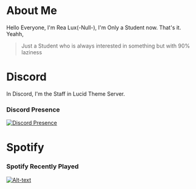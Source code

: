 # About Me
Hello Everyone, I'm Rea Lux(-Null-), I'm Only a Student now. That's it. Yeahh, 
> Just a Student who is always interested in something but with 90% laziness

# Discord
In Discord, I'm the Staff in Lucid Theme Server. 
### Discord Presence
[![Discord Presence](https://lanyard.cnrad.dev/api/957528736809504789)](https://discord.com/users/957528736809504789)

# Spotify
### Spotify Recently Played
[![Alt-text](https://spotify-recently-played-readme.vercel.app/api?user=31tvia7rvkqu6esj6mkxlfo5c374&unique={true|1|on|yes})](https://open.spotify.com/user/31tvia7rvkqu6esj6mkxlfo5c374?si=F7jXzX7oSy24X-UU3TUnag)
